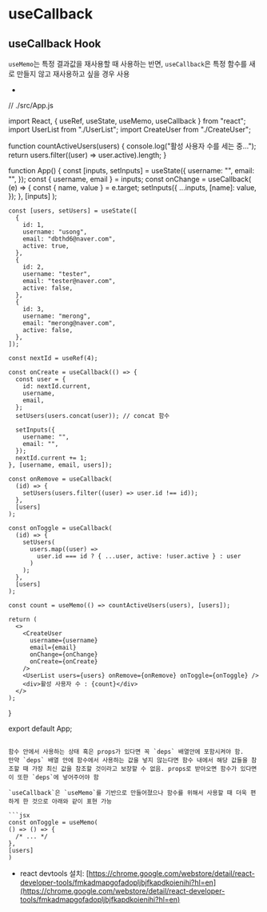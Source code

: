 # useCallback

## useCallback Hook

`useMemo`는 특정 결과값을 재사용할 때 사용하는 반면, `useCallback`은 특정 함수를 새로 만들지 않고 재사용하고 싶을 경우 사용

+ ```jsx
// ./src/App.js
  
  import React, { useRef, useState, useMemo, useCallback } from "react";
  import UserList from "./UserList";
  import CreateUser from "./CreateUser";
  
  function countActiveUsers(users) {
    console.log("활성 사용자 수를 세는 중...");
    return users.filter((user) => user.active).length;
  }
  
  function App() {
    const [inputs, setInputs] = useState({
      username: "",
      email: "",
    });
    const { username, email } = inputs;
    const onChange = useCallback(
      (e) => {
        const { name, value } = e.target;
        setInputs({
          ...inputs,
          [name]: value,
        });
      },
      [inputs]
    );
  
    const [users, setUsers] = useState([
      {
        id: 1,
        username: "usong",
        email: "dbthd6@naver.com",
        active: true,
      },
      {
        id: 2,
        username: "tester",
        email: "tester@naver.com",
        active: false,
      },
      {
        id: 3,
        username: "merong",
        email: "merong@naver.com",
        active: false,
      },
    ]);
  
    const nextId = useRef(4);
  
    const onCreate = useCallback(() => {
      const user = {
        id: nextId.current,
        username,
        email,
      };
      setUsers(users.concat(user)); // concat 함수
  
      setInputs({
        username: "",
        email: "",
      });
      nextId.current += 1;
    }, [username, email, users]);
  
    const onRemove = useCallback(
      (id) => {
        setUsers(users.filter((user) => user.id !== id));
      },
      [users]
    );
  
    const onToggle = useCallback(
      (id) => {
        setUsers(
          users.map((user) =>
            user.id === id ? { ...user, active: !user.active } : user
          )
        );
      },
      [users]
    );
  
    const count = useMemo(() => countActiveUsers(users), [users]);
  
    return (
      <>
        <CreateUser
          username={username}
          email={email}
          onChange={onChange}
          onCreate={onCreate}
        />
        <UserList users={users} onRemove={onRemove} onToggle={onToggle} />
        <div>활성 사용자 수 : {count}</div>
      </>
    );
  }
  
  export default App;
  ```

함수 안에서 사용하는 상태 혹은 props가 있다면 꼭 `deps` 배열안에 포함시켜야 함.
만약 `deps` 배열 안에 함수에서 사용하는 값을 넣지 않는다면 함수 내에서 해당 값들을 참조할 때 가장 최신 값을 참조할 것이라고 보장할 수 없음. props로 받아오면 함수가 있다면 이 또한 `deps`에 넣어주어야 함

`useCallback`은 `useMemo`를 기반으로 만들어졌으나 함수를 위해서 사용할 때 더욱 편하게 한 것으로 아래와 같이 표현 가능

```jsx
const onToggle = useMemo(
  () => () => {
    /* ... */
  },
  [users]
)
```

+ react devtools 설치: [https://chrome.google.com/webstore/detail/react-developer-tools/fmkadmapgofadopljbjfkapdkoienihi?hl=en](https://chrome.google.com/webstore/detail/react-developer-tools/fmkadmapgofadopljbjfkapdkoienihi?hl=en)